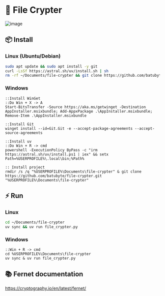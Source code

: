 # 🔐 File Crypter
![image](https://github.com/user-attachments/assets/3ea1856e-a8fb-459d-b2fc-8bf9b5a41547)

## 📦 Install
### Linux (Ubuntu/Debian)
```bash
sudo apt update && sudo apt install -y git
curl -LsSf https://astral.sh/uv/install.sh | sh
rm -rf ~/Documents/file-crypter && git clone https://github.com/batubyte/file-crypter.git ~/Documents/file-crypter
```
### Windows
```batch
::Install WinGet
::Do Win + X -> A
Start-BitsTransfer -Source https://aka.ms/getwinget -Destination AppInstaller.msixbundle; Add-AppxPackage .\AppInstaller.msixbundle; Remove-Item .\AppInstaller.msixbundle

::Install Git
winget install --id=Git.Git -e --accept-package-agreements --accept-source-agreements

::Install uv
::Do Win + R -> cmd
powershell -ExecutionPolicy ByPass -c "irm https://astral.sh/uv/install.ps1 | iex" && setx Path=%USERPROFILE%\.local\bin;%Path%

:: Install project
rmdir /s /q "%USERPROFILE%\Documents\file-crypter" & git clone https://github.com/batubyte/file-crypter.git "%USERPROFILE%\Documents\file-crypter"
```

## ⚡ Run
### Linux
```bash
cd ~/Documents/file-crypter
uv sync && uv run file_crypter.py
```
### Windows
```batch
::Win + R -> cmd
cd %USERPROFILE%\Documents\file-crypter
uv sync & uv run file_crypter.py
```

## 📚 Fernet documentation
https://cryptography.io/en/latest/fernet/
